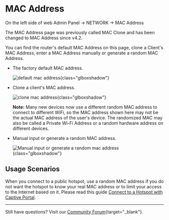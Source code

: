 # MAC Address

On the left side of web Admin Panel -> NETWORK -> MAC Address

The MAC Address page was previously called MAC Clone and has been changed to MAC Address since v4.2.

You can find the router's default MAC Address on this page, clone a Client's MAC Address, enter a MAC Address manually or generate a random MAC Address.

* The factory default MAC address.

    ![default mac address](https://static.gl-inet.com/docs/en/4/tutorials/mac_address/mac_address_1.png){class="glboxshadow"}

* Clone a client's MAC address.

    ![clone mac address](https://static.gl-inet.com/docs/en/4/tutorials/mac_address/mac_address_2.png){class="glboxshadow"}

    **Note:** Many new devices now use a different random MAC address to connect to different WiFi, so the MAC address shown here may not be the actual MAC address of the user's device. The randomized MAC may also be called a Private Wi-Fi Address or a random hardware address on different devices. 

* Manual input or generate a random MAC address.

    ![Manual input or generate a random mac address](https://static.gl-inet.com/docs/en/4/tutorials/mac_address/mac_address_3.png){class="glboxshadow"}

## Usage Scenarios

When you connect to a public hotspot, use a random MAC address if you do not want the hotspot to know your real MAC address or to limit your access to the Internet based on it. Please read this guide [Connect to a Hotspot with Captive Portal](../connect_to_a_hotspot_with_captive_portal).

---

Still have questions? Visit our [Community Forum](https://forum.gl-inet.com){target="_blank"}.
